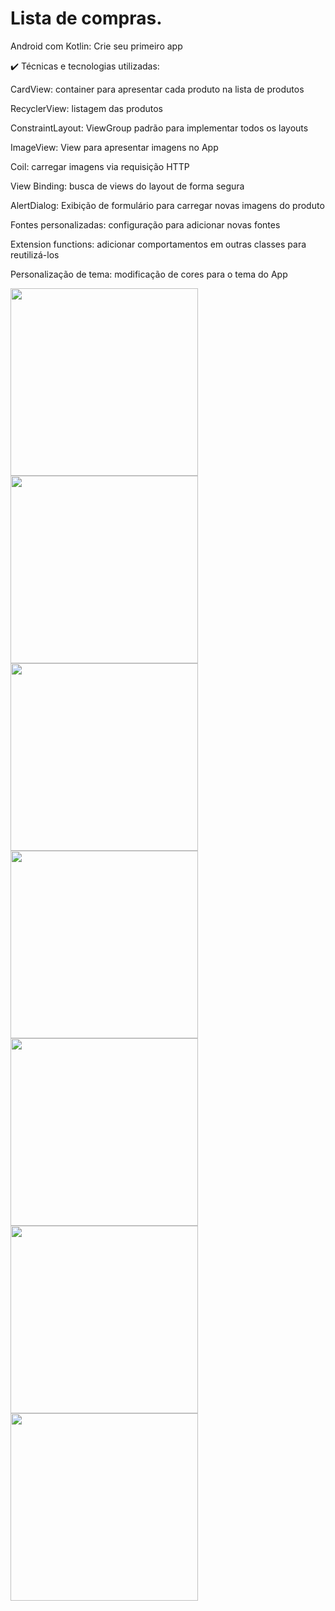 # Lista de compras.
Android com Kotlin: Crie seu primeiro app

✔️ Técnicas e tecnologias utilizadas:

CardView: container para apresentar cada produto na lista de produtos

RecyclerView: listagem das produtos

ConstraintLayout: ViewGroup padrão para implementar todos os layouts

ImageView: View para apresentar imagens no App

Coil: carregar imagens via requisição HTTP

View Binding: busca de views do layout de forma segura

AlertDialog: Exibição de formulário para carregar novas imagens do produto

Fontes personalizadas: configuração para adicionar novas fontes

Extension functions: adicionar comportamentos em outras classes para reutilizá-los

Personalização de tema: modificação de cores para o tema do App

<img src="https://user-images.githubusercontent.com/59898737/235327321-b47b96f0-3568-45f8-a976-dbeafe6b6678.jpg" width="300px"/>
<img src="https://user-images.githubusercontent.com/59898737/235327327-638f5778-788a-41b9-82c1-c4f023ca2914.jpg" width="300px"/>
<img src="https://user-images.githubusercontent.com/59898737/235327330-3d7940fb-5b0e-4c5b-82c6-f4499b9def9f.jpg" width="300px"/>
<img src="https://user-images.githubusercontent.com/59898737/235327331-9cc2906e-616e-4390-b889-1aae7312a067.jpg" width="300px"/>
<img src="https://user-images.githubusercontent.com/59898737/235327335-020066c3-dff7-4e9a-b6d1-fd38d78a9dd1.jpg" width="300px"/>
<img src="https://user-images.githubusercontent.com/59898737/235327338-92207fd2-1417-4234-8b7a-7c13d6c0b58c.jpg" width="300px"/>
<img src="https://user-images.githubusercontent.com/59898737/235327342-ce2228c0-2906-4f84-b2e2-952cedbd6962.jpg" width="300px"/>




